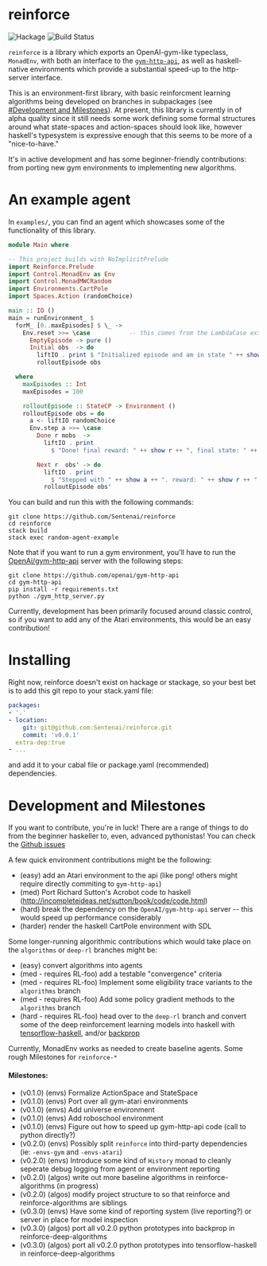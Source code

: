 reinforce
=============
![Hackage](https://img.shields.io/hackage/v/reinforce.svg)
![Build Status](https://travis-ci.org/Sentenai/reinforce.svg?branch=master)

`reinforce` is a library which exports an OpenAI-gym-like typeclass, `MonadEnv`, with both an interface to the [`gym-http-api`][gym-http], as well as haskell-native environments which provide a substantial speed-up to the http-server interface.

This is an environment-first library, with basic reinforcment learning algorithms being developed on branches in subpackages (see [#Development and Milestones](#development-and-milestones)).
At present, this library is currently in of alpha quality since it still needs some work defining some formal structures around what state-spaces and action-spaces should look like, however haskell's typesystem is expressive enough that this seems to be more of a "nice-to-have."

It's in active development and has some beginner-friendly contributions: from porting new gym environments to implementing new algorithms.

[gym-http]: https://github.com/openai/gym-http-api/

An example agent
=============

In `examples/`, you can find an agent which showcases some of the functionality of this library.

```haskell
module Main where

-- This project builds with NoImplicitPrelude
import Reinforce.Prelude
import Control.MonadEnv as Env
import Control.MonadMWCRandom
import Environments.CartPole
import Spaces.Action (randomChoice)

main :: IO ()
main = runEnvironment_ $
  forM_ [0..maxEpisodes] $ \_ ->
    Env.reset >>= \case           -- this comes from the LambdaCase extension
      EmptyEpisode -> pure ()
      Initial obs  -> do
        liftIO . print $ "Initialized episode and am in state " ++ show obs
        rolloutEpisode obs

  where
    maxEpisodes :: Int
    maxEpisodes = 100

    rolloutEpisode :: StateCP -> Environment ()
    rolloutEpisode obs = do
      a <- liftIO randomChoice
      Env.step a >>= \case
        Done r mobs  ->
          liftIO . print
            $ "Done! final reward: " ++ show r ++ ", final state: " ++ show mobs

        Next r  obs' -> do
          liftIO . print
            $ "Stepped with " ++ show a ++ ". reward: " ++ show r ++ ", next state: " ++ show obs'
          rolloutEpisode obs'
```

You can build and run this with the following commands:

```
git clone https://github.com/Sentenai/reinforce
cd reinforce
stack build
stack exec random-agent-example
```


Note that if you want to run a gym environment, you'll have to run the [OpenAi/gym-http-api][gym-http] server with the following steps:

```
git clone https://github.com/openai/gym-http-api
cd gym-http-api
pip install -r requirements.txt
python ./gym_http_server.py
```

Currently, development has been primarily focused around classic control, so if you want to add any of the Atari environments, this would be an easy contribution!

Installing
=============

Right now, reinforce doesn't exist on hackage or stackage, so your best bet is to add this git repo to your stack.yaml file:

```yaml
packages:
- '.'
- location:
    git: git@github.com:Sentenai/reinforce.git
    commit: 'v0.0.1'
  extra-dep:true
- ...
```

and add it to your cabal file or package.yaml (recommended) dependencies.


Development and Milestones
=============

If you want to contribute, you're in luck! There are a range of things to do from the beginner haskeller to, even, advanced pythonistas!
You can check the [Github issues](https://github.com/Sentenai/reinforce/issues)

A few quick environment contributions might be the following:
- (easy) add an Atari environment to the api (like pong! others might require directly commiting to `gym-http-api`)
- (med) Port Richard Sutton's Acrobot code to haskell (http://incompleteideas.net/sutton/book/code/code.html)
- (hard) break the dependency on the `OpenAI/gym-http-api` server -- this would speed up performance considerably
- (harder) render the haskell CartPole environment with SDL

Some longer-running algorithmic contributions which would take place on the `algorithms` or `deep-rl` branches might be:
- (easy) convert algorithms into agents
- (med - requires RL-foo) add a testable "convergence" criteria
- (med - requires RL-foo) Implement some eligibility trace variants to the `algorithms` branch
- (med - requires RL-foo) Add some policy gradient methods to the `algorithms` branch
- (hard - requires RL-foo) head over to the `deep-rl` branch and convert some of the deep reinforcement learning models into haskell with [tensorflow-haskell][tfhs], and/or [backprop][bp]

[tfhs]:https://github.com/tensorflow/haskell
[bp]:https://github.com/mstksg/backprop


Currently, MonadEnv works as needed to create baseline agents. Some rough Milestones for `reinforce-*`

#### Milestones:

+ (v0.1.0) (envs) Formalize ActionSpace and StateSpace
+ (v0.1.0) (envs) Port over all gym-atari environments
+ (v0.1.0) (envs) Add universe environment
+ (v0.1.0) (envs) Add roboschool environment
+ (v0.1.0) (envs) Figure out how to speed up gym-http-api code (call to python directly?)
+ (v0.2.0) (envs) Possibly split `reinforce` into third-party dependencies (ie: `-envs-gym` and `-envs-atari`)
+ (v0.2.0) (envs) Introduce some kind of `History` monad to cleanly seperate debug logging from agent or environment reporting
+ (v0.2.0) (algos) write out more baseline algorithms in reinforce-algorithms (in progress)
+ (v0.2.0) (algos) modify project structure to so that reinforce and reinforce-algorithms are siblings
+ (v0.3.0) (envs) Have some kind of reporting system (live reporting?) or server in place for model inspection
+ (v0.3.0) (algos) port all v0.2.0 python prototypes into backprop in reinforce-deep-algorithms
+ (v0.3.0) (algos) port all v0.2.0 python prototypes into tensorflow-haskell in reinforce-deep-algorithms

